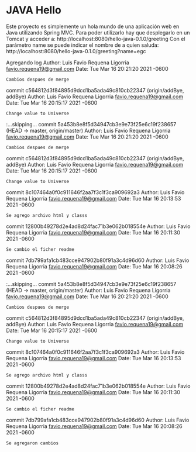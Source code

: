 JAVA Hello
==============
Este proyecto es simplemente un hola mundo de una aplicación web en
Java utilizando Spring MVC.
Para poder utilizarlo hay que desplegarlo en un Tomcat y acceder a:
http://localhost:8080/hello-java-0.1.0/greeting
Con el parámetro name se puede indicar el nombre de a quien saluda:
http://localhost:8080/hello-java-0.1.0/greeting?name=egc

Agregando log
Author: Luis Favio Requena Ligorria <favio.requena19@gmail.com>
Date:   Tue Mar 16 20:21:20 2021 -0600

    Cambios despues de merge

commit c564812d3f84895d9dcd1ba5ada49c810cb22347 (origin/addBye, addBye)
Author: Luis Favio Requena Ligorria <favio.requena19@gmail.com>
Date:   Tue Mar 16 20:15:17 2021 -0600

    Change value to Universe
:...skipping...
commit 5a453b8e8f5d34947cb3e9e73f25e6c19f238657 (HEAD -> master, origin/master)
Author: Luis Favio Requena Ligorria <favio.requena19@gmail.com>
Date:   Tue Mar 16 20:21:20 2021 -0600

    Cambios despues de merge

commit c564812d3f84895d9dcd1ba5ada49c810cb22347 (origin/addBye, addBye)
Author: Luis Favio Requena Ligorria <favio.requena19@gmail.com>
Date:   Tue Mar 16 20:15:17 2021 -0600

    Change value to Universe

commit 8c107464a0f0c911646f2aa7f3c1f3ca909692a3
Author: Luis Favio Requena Ligorria <favio.requena19@gmail.com>
Date:   Tue Mar 16 20:13:53 2021 -0600

    Se agrego archivo html y classs

commit 12800b49278d2e4ad8d24fac71b3e062b018554e
Author: Luis Favio Requena Ligorria <favio.requena19@gmail.com>
Date:   Tue Mar 16 20:11:30 2021 -0600

    Se cambio el ficher readme

commit 7db799afa1cb483cce947902b80f91a3c4d96d60
Author: Luis Favio Requena Ligorria <favio.requena19@gmail.com>
Date:   Tue Mar 16 20:08:26 2021 -0600

:...skipping...
commit 5a453b8e8f5d34947cb3e9e73f25e6c19f238657 (HEAD -> master, origin/master)
Author: Luis Favio Requena Ligorria <favio.requena19@gmail.com>
Date:   Tue Mar 16 20:21:20 2021 -0600

    Cambios despues de merge

commit c564812d3f84895d9dcd1ba5ada49c810cb22347 (origin/addBye, addBye)
Author: Luis Favio Requena Ligorria <favio.requena19@gmail.com>
Date:   Tue Mar 16 20:15:17 2021 -0600

    Change value to Universe

commit 8c107464a0f0c911646f2aa7f3c1f3ca909692a3
Author: Luis Favio Requena Ligorria <favio.requena19@gmail.com>
Date:   Tue Mar 16 20:13:53 2021 -0600

    Se agrego archivo html y classs

commit 12800b49278d2e4ad8d24fac71b3e062b018554e
Author: Luis Favio Requena Ligorria <favio.requena19@gmail.com>
Date:   Tue Mar 16 20:11:30 2021 -0600

    Se cambio el ficher readme

commit 7db799afa1cb483cce947902b80f91a3c4d96d60
Author: Luis Favio Requena Ligorria <favio.requena19@gmail.com>
Date:   Tue Mar 16 20:08:26 2021 -0600

    Se agregaron cambios
